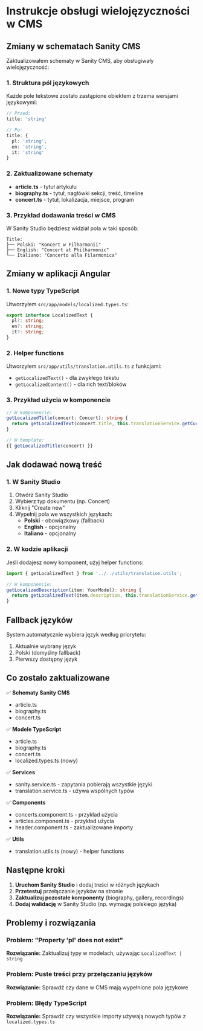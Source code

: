 # Instrukcje obsługi wielojęzyczności w CMS

## Zmiany w schematach Sanity CMS

Zaktualizowałem schematy w Sanity CMS, aby obsługiwały wielojęzyczność:

### 1. Struktura pól językowych

Każde pole tekstowe zostało zastąpione obiektem z trzema wersjami językowymi:

```typescript
// Przed:
title: 'string'

// Po:
title: {
  pl: 'string',
  en: 'string', 
  it: 'string'
}
```

### 2. Zaktualizowane schematy

- **article.ts** - tytuł artykułu
- **biography.ts** - tytuł, nagłówki sekcji, treść, timeline
- **concert.ts** - tytuł, lokalizacja, miejsce, program

### 3. Przykład dodawania treści w CMS

W Sanity Studio będziesz widział pola w taki sposób:

```
Title:
├── Polski: "Koncert w Filharmonii"
├── English: "Concert at Philharmonic"
└── Italiano: "Concerto alla Filarmonica"
```

## Zmiany w aplikacji Angular

### 1. Nowe typy TypeScript

Utworzyłem `src/app/models/localized.types.ts`:

```typescript
export interface LocalizedText {
  pl?: string;
  en?: string;
  it?: string;
}
```

### 2. Helper functions

Utworzyłem `src/app/utils/translation.utils.ts` z funkcjami:

- `getLocalizedText()` - dla zwykłego tekstu
- `getLocalizedContent()` - dla rich text/bloków

### 3. Przykład użycia w komponencie

```typescript
// W komponencie:
getLocalizedTitle(concert: Concert): string {
  return getLocalizedText(concert.title, this.translationService.getCurrentLanguage());
}

// W template:
{{ getLocalizedTitle(concert) }}
```

## Jak dodawać nową treść

### 1. W Sanity Studio

1. Otwórz Sanity Studio
2. Wybierz typ dokumentu (np. Concert)
3. Kliknij "Create new"
4. Wypełnij pola we wszystkich językach:
   - **Polski** - obowiązkowy (fallback)
   - **English** - opcjonalny
   - **Italiano** - opcjonalny

### 2. W kodzie aplikacji

Jeśli dodajesz nowy komponent, użyj helper functions:

```typescript
import { getLocalizedText } from '../../utils/translation.utils';

// W komponencie:
getLocalizedDescription(item: YourModel): string {
  return getLocalizedText(item.description, this.translationService.getCurrentLanguage());
}
```

## Fallback języków

System automatycznie wybiera język według priorytetu:
1. Aktualnie wybrany język
2. Polski (domyślny fallback)
3. Pierwszy dostępny język

## Co zostało zaktualizowane

✅ **Schematy Sanity CMS**
- article.ts
- biography.ts  
- concert.ts

✅ **Modele TypeScript**
- article.ts
- biography.ts
- concert.ts
- localized.types.ts (nowy)

✅ **Services**
- sanity.service.ts - zapytania pobierają wszystkie języki
- translation.service.ts - używa wspólnych typów

✅ **Components**
- concerts.component.ts - przykład użycia
- articles.component.ts - przykład użycia
- header.component.ts - zaktualizowane importy

✅ **Utils**
- translation.utils.ts (nowy) - helper functions

## Następne kroki

1. **Uruchom Sanity Studio** i dodaj treści w różnych językach
2. **Przetestuj** przełączanie języków na stronie
3. **Zaktualizuj pozostałe komponenty** (biography, gallery, recordings)
4. **Dodaj walidację** w Sanity Studio (np. wymagaj polskiego języka)

## Problemy i rozwiązania

### Problem: "Property 'pl' does not exist"
**Rozwiązanie:** Zaktualizuj typy w modelach, używając `LocalizedText | string`

### Problem: Puste treści przy przełączaniu języków  
**Rozwiązanie:** Sprawdź czy dane w CMS mają wypełnione pola językowe

### Problem: Błędy TypeScript
**Rozwiązanie:** Sprawdź czy wszystkie importy używają nowych typów z `localized.types.ts`
